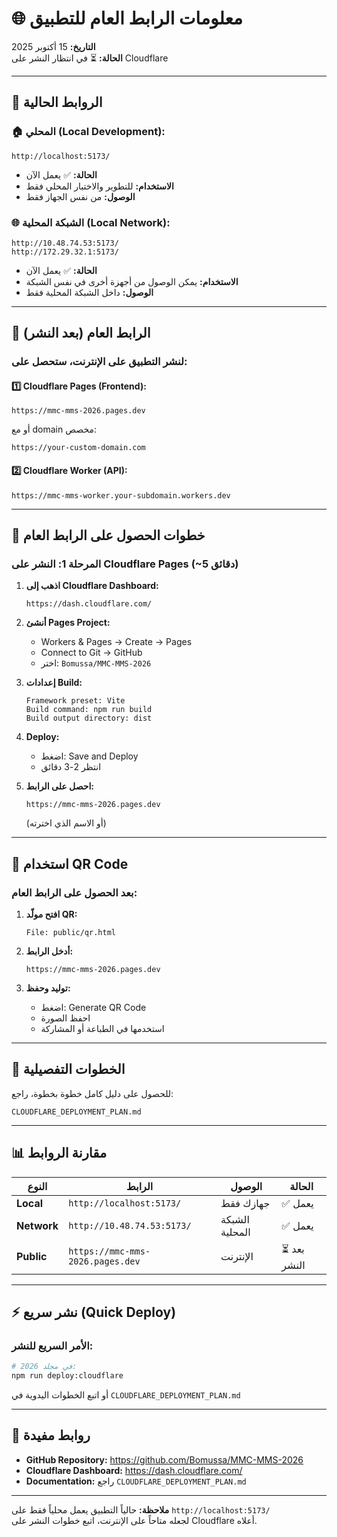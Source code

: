 # 🌐 معلومات الرابط العام للتطبيق

**التاريخ:** 15 أكتوبر 2025  
**الحالة:** ⏳ في انتظار النشر على Cloudflare

---

## 📍 الروابط الحالية

### 🏠 المحلي (Local Development):
```
http://localhost:5173/
```
- **الحالة:** ✅ يعمل الآن
- **الاستخدام:** للتطوير والاختبار المحلي فقط
- **الوصول:** من نفس الجهاز فقط

### 🌐 الشبكة المحلية (Local Network):
```
http://10.48.74.53:5173/
http://172.29.32.1:5173/
```
- **الحالة:** ✅ يعمل الآن
- **الاستخدام:** يمكن الوصول من أجهزة أخرى في نفس الشبكة
- **الوصول:** داخل الشبكة المحلية فقط

---

## 🚀 الرابط العام (بعد النشر)

### لنشر التطبيق على الإنترنت، ستحصل على:

#### 1️⃣ Cloudflare Pages (Frontend):
```
https://mmc-mms-2026.pages.dev
```
أو مع domain مخصص:
```
https://your-custom-domain.com
```

#### 2️⃣ Cloudflare Worker (API):
```
https://mmc-mms-worker.your-subdomain.workers.dev
```

---

## 📝 خطوات الحصول على الرابط العام

### المرحلة 1: النشر على Cloudflare Pages (~5 دقائق)

1. **اذهب إلى Cloudflare Dashboard:**
   ```
   https://dash.cloudflare.com/
   ```

2. **أنشئ Pages Project:**
   - Workers & Pages → Create → Pages
   - Connect to Git → GitHub
   - اختر: `Bomussa/MMC-MMS-2026`

3. **إعدادات Build:**
   ```
   Framework preset: Vite
   Build command: npm run build
   Build output directory: dist
   ```

4. **Deploy:**
   - اضغط: Save and Deploy
   - انتظر 2-3 دقائق

5. **احصل على الرابط:**
   ```
   https://mmc-mms-2026.pages.dev
   ```
   (أو الاسم الذي اخترته)

---

## 📱 استخدام QR Code

### بعد الحصول على الرابط العام:

1. **افتح مولّد QR:**
   ```
   File: public/qr.html
   ```

2. **أدخل الرابط:**
   ```
   https://mmc-mms-2026.pages.dev
   ```

3. **توليد وحفظ:**
   - اضغط: Generate QR Code
   - احفظ الصورة
   - استخدمها في الطباعة أو المشاركة

---

## 🎯 الخطوات التفصيلية

للحصول على دليل كامل خطوة بخطوة، راجع:
```
CLOUDFLARE_DEPLOYMENT_PLAN.md
```

---

## 📊 مقارنة الروابط

| النوع | الرابط | الوصول | الحالة |
|------|--------|--------|---------|
| **Local** | `http://localhost:5173/` | جهازك فقط | ✅ يعمل |
| **Network** | `http://10.48.74.53:5173/` | الشبكة المحلية | ✅ يعمل |
| **Public** | `https://mmc-mms-2026.pages.dev` | الإنترنت | ⏳ بعد النشر |

---

## ⚡ نشر سريع (Quick Deploy)

### الأمر السريع للنشر:
```bash
# في مجلد 2026:
npm run deploy:cloudflare
```

أو اتبع الخطوات اليدوية في `CLOUDFLARE_DEPLOYMENT_PLAN.md`

---

## 🔗 روابط مفيدة

- **GitHub Repository:** https://github.com/Bomussa/MMC-MMS-2026
- **Cloudflare Dashboard:** https://dash.cloudflare.com/
- **Documentation:** راجع `CLOUDFLARE_DEPLOYMENT_PLAN.md`

---

**ملاحظة:** حالياً التطبيق يعمل محلياً فقط على `http://localhost:5173/`  
لجعله متاحاً على الإنترنت، اتبع خطوات النشر على Cloudflare أعلاه.
